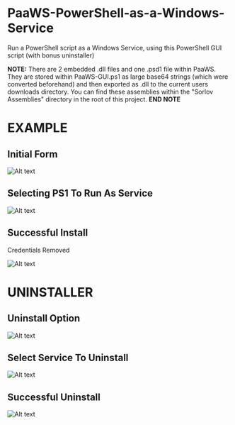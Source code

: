 # PaaWS-PowerShell-as-a-Windows-Service
Run a PowerShell script as a Windows Service, using this PowerShell GUI script (with bonus uninstaller)

**NOTE:** There are 2 embedded .dll files and one .psd1 file within PaaWS. They are stored within PaaWS-GUI.ps1 as large base64 strings (which were converted beforehand) and then exported as .dll to the current users downloads directory. You can find these assemblies within the "Sorlov Assemblies" directory in the root of this project.
**END NOTE**

# EXAMPLE

## Initial Form
![Alt text](http://i.imgur.com/Z8j2pJb.png)

## Selecting PS1 To Run As Service
![Alt text](http://i.imgur.com/RQo1bUo.png)

## Successful Install
Credentials Removed

![Alt text](http://i.imgur.com/bncD7xA.png)

# UNINSTALLER

## Uninstall Option
![Alt text](http://i.imgur.com/g4LeXoH.png)

## Select Service To Uninstall
![Alt text](http://i.imgur.com/RzNcMYu.png)

## Successful Uninstall
![Alt text](http://i.imgur.com/Ei37iwf.png)

